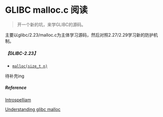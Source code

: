 # GLIBC malloc.c 阅读

> 开一个新的坑，来学GLIBC的源码。

主要以glibc/2.23/malloc.c为主体学习源码，然后对照2.27/2.29学习新的防护机制。

##### 【GLIBC-2.23】

- [`malloc(size_t n)`](./2.23-malloc().md)

待补充ing

##### Reference

[Introspelliam](https://introspelliam.github.io/categories/pwn/)

[Understanding glibc malloc](https://sploitfun.wordpress.com/2015/02/10/understanding-glibc-malloc/)

